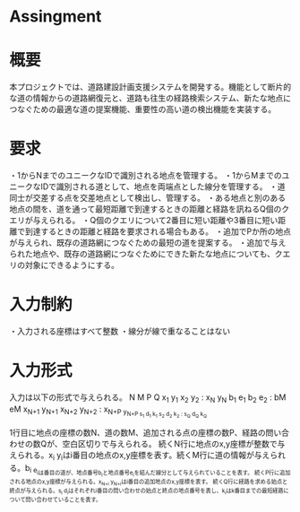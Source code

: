 # Assingment

# 概要
本プロジェクトでは、道路建設計画支援システムを開発する。機能として断片的な道の情報からの道路網復元と、道路も往生の経路検索システム、新たな地点につなぐための最適な道の提案機能、重要性の高い道の検出機能を実装する。

# 要求
・1からNまでのユニークなIDで識別される地点を管理する。
・1からMまでのユニークなIDで識別される道として、地点を両端点とした線分を管理する。
・道同士が交差する点を交差地点として検出し、管理する。
・ある地点と別のある地点の間を、道を通って最短距離で到達するときの距離と経路を訊ねるQ個のクエリが与えられる。
・Q個のクエリについて2番目に短い距離や3番目に短い距離で到達するときの距離と経路を要求される場合もある。
・追加でPか所の地点が与えられ、既存の道路網につなぐための最短の道を提案する。
・追加で与えられた地点や、既存の道路網につなぐためにできた新たな地点についても、クエリの対象にできるようにする。

# 入力制約
・入力される座標はすべて整数
・線分が線で重なることはない

# 入力形式
入力は以下の形式で与えられる。
N M P Q
x<sub>1</sub> y<sub>1</sub>
x<sub>2</sub> y<sub>2</sub>
:
x<sub>N</sub> y<sub>N</sub>
b<sub>1</sub> e<sub>1</sub>
b<sub>2</sub> e<sub>2</sub>
:
bM eM
x<sub>N+1</sub> y<sub>N+1</sub>
x<sub>N+2</sub> y<sub>N+2</sub>
:
x<sub>N+P y<sub>N+P
s<sub>1</sub> d<sub>1</sub> k<sub>1</sub>
s<sub>2</sub> d<sub>2</sub> k<sub>2</sub>
:
s<sub>Q</sub> d<sub>Q</sub> k<sub>Q</sub>

1行目に地点の座標の数N、道の数M、追加される点の座標の数P、経路の問い合わせの数Qが、空白区切りで与えられる。
続くN行に地点のx,y座標が整数で与えられる。x<sub>i</sub> y<sub>i</sub>はi番目の地点のx,y座標を表す。続くM行に道の情報が与えられる。b<sub>i e<sub>iは番目の道が、地点番号b<sub>i</sub>と地点番号e<sub>i</sub>を結んだ線分として与えられていることを表す。
続くP行に追加される地点のx,y座標が与えられる。x<sub>N+i</sub> y<sub>N+i</sub>はi番目の追加地点のx,y座標を表す。
続くQ行に経路を求める始点と終点が与えられる。s<sub>i</sub> d<sub>i</sub>はそれぞれi番目の問い合わせの始点と終点の地点番号を表し、k<sub>i</sub>はk番目までの最短経路について問い合わせていることを表す。
